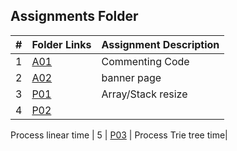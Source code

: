 ## Assignments Folder

|   #   | Folder Links                                                                               | Assignment Description |
| :---: | ------------------------------------------------------------------------------------------ | ---------------------- |
|   1   | [A01](https://github.com/dmreyescoy03/3013-Algorithms-Reyes-coy/tree/main/Assignments/A01) | Commenting Code        |
|   2   | [A02](https://github.com/dmreyescoy03/3013-Algorithms-Reyes-coy/tree/main/Assignments/A02) | banner page            |
|   3   | [P01](https://github.com/dmreyescoy03/3013-Algorithms-Reyes-coy/tree/main/Assignments/P01) | Array/Stack resize     |
|   4   | [P02](https://github.com/dmreyescoy03/3013-Algorithms-Reyes-coy/tree/main/Assignments/P02) |
Process linear time
|   5   | [P03](https://github.com/dmreyescoy03/3013-Algorithms-Reyes-coy/tree/main/Assignments/P03) |
Process Trie tree time|
